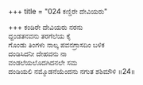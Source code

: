 +++
title = "024 ಕಣ್ಡಿರೇ ದೇವಿಯರು"

+++
ಕಂಡಿರೇ ದೇವಿಯರು ನರನು  
ದ್ದಂಡತನವನು ತರಗೆಲೆಯ ಕೈ  
ಗೊಂಡು ತಿಂಗಳು ನಾಲ್ಕ ಪವನಗ್ರಾಸದಿಂ ಬಳಿಕ   
ದಂಡಿಸಿದನೀ ದೇಹವನು ನಾ  
ವಂಡಲೆಯಲೊದಗಿದನಲೇ ಸಮ  
ದಂಡಿಯಲಿ ನಮ್ಮೊಡನೆಯೆಂದನು ನಗುತ ಶಶಿಮೌಳಿ      ॥24॥